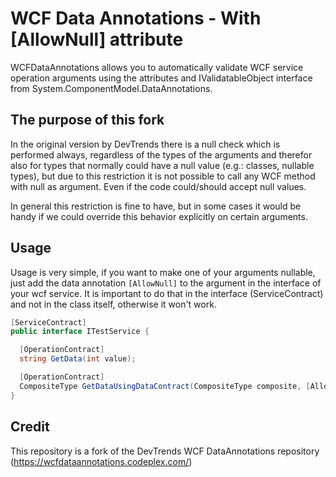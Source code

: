# WCF Data Annotations - With [AllowNull] attribute

WCFDataAnnotations allows you to automatically validate WCF service operation arguments using the attributes and IValidatableObject interface from System.ComponentModel.DataAnnotations.

## The purpose of this fork
In the original version by DevTrends there is a null check which is performed always, 
regardless of the types of the arguments and therefor also for types that normally could have a null value (e.g.: classes, nullable types), 
but due to this restriction it is not possible to call any WCF method with null as argument. Even if the code could/should accept null values.

In general this restriction is fine to have, but in some cases it would be handy if we could override this behavior explicitly on certain arguments.

## Usage
Usage is very simple, if you want to make one of your arguments nullable, just add the data annotation `[AllowNull]` to the argument in the interface of your wcf service. It is important to do that in the interface (ServiceContract) and not in the class itself, otherwise it won't work.

```csharp
[ServiceContract]
public interface ITestService {

  [OperationContract]
  string GetData(int value);

  [OperationContract]
  CompositeType GetDataUsingDataContract(CompositeType composite, [AllowNull] CompositeType nullableType);
}
```

## Credit
This repository is a fork of the DevTrends WCF DataAnnotations repository (https://wcfdataannotations.codeplex.com/)

